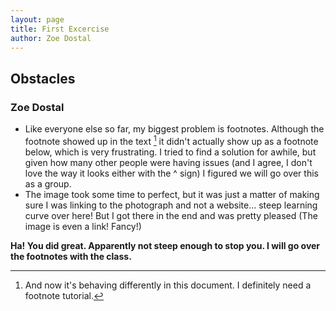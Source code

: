 ```yaml
---
layout: page
title: First Excercise
author: Zoe Dostal
---
```


## Obstacles
### Zoe Dostal

* Like everyone else so far, my biggest problem is footnotes. Although the footnote showed up in the text [^1] it didn't actually show up
as a footnote below, which is very frustrating. I tried to find a solution for awhile, but given how many other people were having issues
(and I agree, I don't love the way it looks either with the ^ sign) I figured we will go over this as a group.
* The image took some time to perfect, but it was just a matter of making sure I was linking to the photograph and not a website...
steep learning curve over here! But I got there in the end and was pretty pleased (The image is even a link! Fancy!)

**Ha! You did great. Apparently not steep enough to stop you. I will go over the footnotes with the class.**

[^1]: And now it's behaving differently in this document. I definitely need a footnote tutorial.
